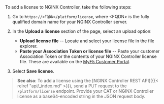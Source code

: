 To add a license to NGINX Controller, take the following steps:

1. Go to `https://<FQDN>/platform/license`, where \<FQDN\> is the fully qualified domain name for your NGINX Controller server.
1. In the **Upload a license** section of the page, select an upload option:

    - **Upload license file** -- Locate and select your license file in the file explorer.
    - **Paste your Association Token or license file** -- Paste your customer Association Token or the contents of your NGINX Controller license file. These are available on the [MyF5 Customer Portal](https://account.f5.com/myf5).

1. Select **Save license**.

> **See also**: To add a license using the [NGINX Controller REST API]({{< relref "api/_index.md" >}}), send a PUT request to the `/platform/license` endpoint. Provide your CAT or NGINX Controller license as a base64-encoded string in the JSON request body.

<!-- Do not remove. Keep this code at the bottom of the include -->
<!-- DOCS-750 -->
